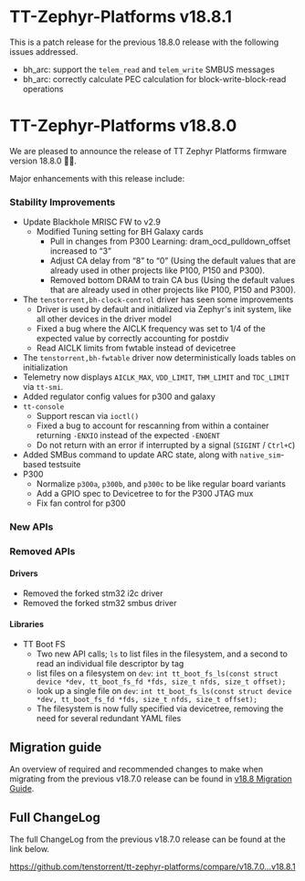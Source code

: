 # TT-Zephyr-Platforms v18.8.1

This is a patch release for the previous 18.8.0 release with the following issues addressed.

* bh_arc: support the `telem_read` and `telem_write` SMBUS messages
* bh_arc: correctly calculate PEC calculation for block-write-block-read operations

# TT-Zephyr-Platforms v18.8.0

We are pleased to announce the release of TT Zephyr Platforms firmware version 18.8.0 🥳🎉.

Major enhancements with this release include:

[comment]: <> (H3 Performance Improvements, if applicable)
[comment]: <> (H3 New and Experimental Features, if applicable)
[comment]: <> (H3 External Project Collaboration Efforts, if applicable)

### Stability Improvements

* Update Blackhole MRISC FW to v2.9
  * Modified Tuning setting for BH Galaxy cards
    * Pull in changes from P300 Learning: dram_ocd_pulldown_offset increased to “3”
    * Adjust CA delay from “8” to “0” (Using the default values that are already used in other projects like P100, P150 and P300).
    * Removed bottom DRAM to train CA bus (Using the default values that are already used in other projects like P100, P150 and P300).
* The `tenstorrent,bh-clock-control` driver has seen some improvements
  * Driver is used by default and initialized via Zephyr's init system, like all other devices in the driver model
  * Fixed a bug where the AICLK frequency was set to 1/4 of the expected value by correctly accounting for postdiv
  * Read AICLK limits from fwtable instead of devicetree
* The `tenstorrent,bh-fwtable` driver now deterministically loads tables on initialization
* Telemetry now displays `AICLK_MAX`, `VDD_LIMIT`, `THM_LIMIT` and `TDC_LIMIT` via `tt-smi`.
* Added regulator config values for p300 and galaxy
* `tt-console`
  * Support rescan via `ioctl()`
  * Fixed a bug to account for rescanning from within a container returning `-ENXIO` instead of the expected `-ENOENT`
  * Do not return with an error if interrupted by a signal (`SIGINT` / `Ctrl+C`)
* Added SMBus command to update ARC state, along with `native_sim`-based testsuite
* P300
  * Normalize `p300a`, `p300b`, and `p300c` to be like regular board variants
  * Add a GPIO spec to Devicetree to for the P300 JTAG mux
  * Fix fan control for p300

[comment]: <> (H1 Security vulnerabilities fixed?)

[comment]: <> (H2 API Changes, if applicable)

### New APIs

[comment]: <> (UL PCIe)
[comment]: <> (UL DDR)
[comment]: <> (UL Ethernet)
[comment]: <> (UL Telemetry)
[comment]: <> (UL Debug / Developer Features)
[comment]: <> (UL Drivers)

### Removed APIs

#### Drivers

* Removed the forked stm32 i2c driver
* Removed the forked stm32 smbus driver

#### Libraries

* TT Boot FS
  * Two new API calls; `ls` to list files in the filesystem, and a second to read an individual file descriptor by tag
  * list files on a filesystem on `dev`: `int tt_boot_fs_ls(const struct device *dev, tt_boot_fs_fd *fds, size_t nfds, size_t offset);`
  * look up a single file on `dev`: `int tt_boot_fs_ls(const struct device *dev, tt_boot_fs_fd *fds, size_t nfds, size_t offset);`
  * The filesystem is now fully specified via devicetree, removing the need for several redundant YAML files

[comment]: <> (H2 New Samples, if applicable)

[comment]: <> (UL PCIe)
[comment]: <> (UL DDR)
[comment]: <> (UL Ethernet)
[comment]: <> (UL Telemetry)
[comment]: <> (UL Debug / Developer Features)
[comment]: <> (UL Drivers)
[comment]: <> (UL Libraries)

[comment]: <> (H2 Other Notable Changes, if applicable)

[comment]: <> (UL PCIe)
[comment]: <> (UL DDR)
[comment]: <> (UL Ethernet)
[comment]: <> (UL Telemetry)
[comment]: <> (UL Debug / Developer Features)
[comment]: <> (UL Drivers)
[comment]: <> (UL Libraries)

## Migration guide

An overview of required and recommended changes to make when migrating from the previous v18.7.0 release can be found in [v18.8 Migration Guide](https://github.com/tenstorrent/tt-zephyr-platforms/tree/main/doc/release/migration-guide-18.8.md).

## Full ChangeLog

The full ChangeLog from the previous v18.7.0 release can be found at the link below.

https://github.com/tenstorrent/tt-zephyr-platforms/compare/v18.7.0...v18.8.1
